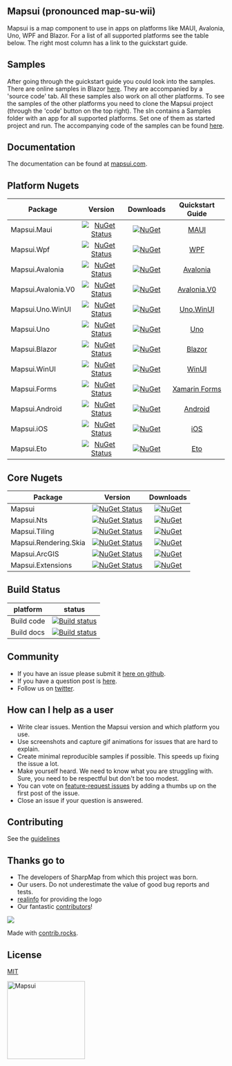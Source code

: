 ## Mapsui (pronounced map-su-wii)

Mapsui is a map component to use in apps on platforms like MAUI, Avalonia, Uno, WPF and Blazor. For a list of all supported platforms see the table below. The right most column has a link to the guickstart guide.

## Samples
After going through the guickstart guide you could look into the samples. There are online samples in Blazor [here](https://mapsui.com/samples/). They are accompanied by a 'source code' tab. All these samples also work on all other platforms. To see the samples of the other platforms you need to clone the Mapsui project (through the 'code' button on the top right). The sln contains a Samples folder with an app for all supported platforms. Set one of them as started project and run. The accompanying code of the samples can be found [here](https://github.com/Mapsui/Mapsui/tree/master/Samples/Mapsui.Samples.Common/Maps).

## Documentation
The documentation can be found at [mapsui.com](https://mapsui.com).

## Platform Nugets

| Package | Version  | Downloads | Quickstart Guide |
| ---------------|:-------------:|:-------------:|:------------------------------------------------------------------------------------:|
| Mapsui.Maui   | [![NuGet Status](https://img.shields.io/nuget/v/Mapsui.Maui.svg?style=flat)](https://www.nuget.org/packages/Mapsui.Maui/) | [![NuGet](https://img.shields.io/nuget/dt/Mapsui.Maui.svg)](https://www.nuget.org/packages/Mapsui.Maui) |          [MAUI](https://mapsui.com/documentation/getting-started-maui.html)          |
| Mapsui.Wpf     | [![NuGet Status](https://img.shields.io/nuget/v/Mapsui.Wpf.svg?style=flat)](https://www.nuget.org/packages/Mapsui.Wpf/) |[![NuGet](https://img.shields.io/nuget/dt/Mapsui.Wpf.svg)](https://www.nuget.org/packages/Mapsui.Wpf) |           [WPF](https://mapsui.com/documentation/getting-started-wpf.html)           |
| Mapsui.Avalonia     | [![NuGet Status](https://img.shields.io/nuget/v/Mapsui.Avalonia.svg?style=flat)](https://www.nuget.org/packages/Mapsui.Avalonia/) |[![NuGet](https://img.shields.io/nuget/dt/Mapsui.Avalonia.svg)](https://www.nuget.org/packages/Mapsui.Avalonia) |      [Avalonia](https://mapsui.com/documentation/getting-started-avalonia.html)      |
| Mapsui.Avalonia.V0     | [![NuGet Status](https://img.shields.io/nuget/v/Mapsui.Avalonia.V0.svg?style=flat)](https://www.nuget.org/packages/Mapsui.Avalonia.V0/) |[![NuGet](https://img.shields.io/nuget/dt/Mapsui.Avalonia.V0.svg)](https://www.nuget.org/packages/Mapsui.Avalonia.V0) |      [Avalonia.V0](https://mapsui.com/documentation/getting-started-avalonia.html)      |
| Mapsui.Uno.WinUI     | [![NuGet Status](https://img.shields.io/nuget/v/Mapsui.Uno.WinUI.svg?style=flat)](https://www.nuget.org/packages/Mapsui.Uno.WinUI/) |[![NuGet](https://img.shields.io/nuget/dt/Mapsui.Uno.WinUI.svg)](https://www.nuget.org/packages/Mapsui.Uno.WinUI) |     [Uno.WinUI](https://mapsui.com/documentation/getting-started-uno-winui.html)     |
| Mapsui.Uno     | [![NuGet Status](https://img.shields.io/nuget/v/Mapsui.Uno.svg?style=flat)](https://www.nuget.org/packages/Mapsui.Uno/) |[![NuGet](https://img.shields.io/nuget/dt/Mapsui.Uno.svg)](https://www.nuget.org/packages/Mapsui.Uno) |           [Uno](https://mapsui.com/documentation/getting-started-uno.html)           |
| Mapsui.Blazor     | [![NuGet Status](https://img.shields.io/nuget/v/Mapsui.Blazor.svg?style=flat)](https://www.nuget.org/packages/Mapsui.Blazor/) |[![NuGet](https://img.shields.io/nuget/dt/Mapsui.Blazor.svg)](https://www.nuget.org/packages/Mapsui.Blazor) |        [Blazor](https://mapsui.com/documentation/getting-started-blazor.html)        |
| Mapsui.WinUI     | [![NuGet Status](https://img.shields.io/nuget/v/Mapsui.WinUI.svg?style=flat)](https://www.nuget.org/packages/Mapsui.WinUI/) |[![NuGet](https://img.shields.io/nuget/dt/Mapsui.WinUI.svg)](https://www.nuget.org/packages/Mapsui.WinUI) |         [WinUI](https://mapsui.com/documentation/getting-started-winui.html)         |
| Mapsui.Forms   | [![NuGet Status](https://img.shields.io/nuget/v/Mapsui.Forms.svg?style=flat)](https://www.nuget.org/packages/Mapsui.Forms/) | [![NuGet](https://img.shields.io/nuget/dt/Mapsui.Forms.svg)](https://www.nuget.org/packages/Mapsui.Forms) | [Xamarin Forms](https://mapsui.com/documentation/getting-started-xamarin-forms.html) |
| Mapsui.Android | [![NuGet Status](https://img.shields.io/nuget/v/Mapsui.Android.svg?style=flat)](https://www.nuget.org/packages/Mapsui.Android/) |[![NuGet](https://img.shields.io/nuget/dt/Mapsui.Android.svg)](https://www.nuget.org/packages/Mapsui.Android) |       [Android](https://mapsui.com/documentation/getting-started-android.html)       |
| Mapsui.iOS     | [![NuGet Status](https://img.shields.io/nuget/v/Mapsui.iOS.svg?style=flat)](https://www.nuget.org/packages/Mapsui.iOS/) |[![NuGet](https://img.shields.io/nuget/dt/Mapsui.iOS.svg)](https://www.nuget.org/packages/Mapsui.iOS) |           [iOS](https://mapsui.com/documentation/getting-started-ios.html)           |
| Mapsui.Eto     | [![NuGet Status](https://img.shields.io/nuget/v/Mapsui.Eto.svg?style=flat)](https://www.nuget.org/packages/Mapsui.Eto/) |[![NuGet](https://img.shields.io/nuget/dt/Mapsui.Eto.svg)](https://www.nuget.org/packages/Mapsui.Eto) |           [Eto](https://mapsui.com/documentation/getting-started-eto.html)           |

## Core Nugets

| Package | Version  | Downloads |
| ---------------|:-------------:|:-------------:|
| Mapsui         | [![NuGet Status](https://img.shields.io/nuget/v/Mapsui.svg?style=flat)](https://www.nuget.org/packages/Mapsui/) | [![NuGet](https://img.shields.io/nuget/dt/Mapsui.svg)](https://www.nuget.org/packages/Mapsui) |
| Mapsui.Nts | [![NuGet Status](https://img.shields.io/nuget/v/Mapsui.Nts.svg?style=flat)](https://www.nuget.org/packages/Mapsui.Nts/) | [![NuGet](https://img.shields.io/nuget/dt/Mapsui.Nts.svg)](https://www.nuget.org/packages/Mapsui.Nts) |
| Mapsui.Tiling | [![NuGet Status](https://img.shields.io/nuget/v/Mapsui.Tiling.svg?style=flat)](https://www.nuget.org/packages/Mapsui.Tiling/) | [![NuGet](https://img.shields.io/nuget/dt/Mapsui.Tiling.svg)](https://www.nuget.org/packages/Mapsui.Tiling) |
| Mapsui.Rendering.Skia | [![NuGet Status](https://img.shields.io/nuget/v/Mapsui.Rendering.Skia.svg?style=flat)](https://www.nuget.org/packages/Mapsui.Rendering.Skia/) | [![NuGet](https://img.shields.io/nuget/dt/Mapsui.Rendering.Skia.svg)](https://www.nuget.org/packages/Mapsui.Rendering.Skia) |
| Mapsui.ArcGIS | [![NuGet Status](https://img.shields.io/nuget/v/Mapsui.ArcGIS.svg?style=flat)](https://www.nuget.org/packages/Mapsui.ArcGIS/) | [![NuGet](https://img.shields.io/nuget/dt/Mapsui.ArcGIS.svg)](https://www.nuget.org/packages/Mapsui.ArcGIS) |
| Mapsui.Extensions | [![NuGet Status](https://img.shields.io/nuget/v/Mapsui.Extensions.svg?style=flat)](https://www.nuget.org/packages/Mapsui.Extensions/) | [![NuGet](https://img.shields.io/nuget/dt/Mapsui.Extensions.svg)](https://www.nuget.org/packages/Mapsui.Extensions) |

## Build Status
| platform | status |
| ------------- |:-------------:|
| Build code | [![Build status](https://github.com/mapsui/mapsui/actions/workflows/dotnet.yml/badge.svg)](https://github.com/Mapsui/Mapsui/actions/workflows/dotnet.yml?query=branch%3Amaster) |
| Build docs | [![Build status](https://github.com/mapsui/mapsui/actions/workflows/dotnet-docs.yml/badge.svg)](https://github.com/Mapsui/Mapsui/actions/workflows/dotnet-docs.yml?query=branch%3Amaster) |

## Community
- If you have an issue please submit it [here on github](https://github.com/mapsui/Mapsui/issues).
- If you have a question post is [here](https://github.com/Mapsui/Mapsui/discussions).
- Follow us on [twitter](https://twitter.com/mapsui).

## How can I help as a user
- Write clear issues. Mention the Mapsui version and which platform you use.
- Use screenshots and capture gif animations for issues that are hard to explain.
- Create minimal reproducible samples if possible. This speeds up fixing the issue a lot.
- Make yourself heard. We need to know what you are struggling with. Sure, you need to be respectful but don't be too modest.
- You can vote on [feature-request issues](https://github.com/Mapsui/Mapsui/issues?q=is%3Aopen+label%3Afeature-request+sort%3Areactions-%2B1-desc) by adding a thumbs up on the first post of the issue.
- Close an issue if your question is answered.

## Contributing
See the [guidelines](http://mapsui.com/documentation/contributors-guidelines.html)

## Thanks go to
- The developers of SharpMap from which this project was born.
- Our users. Do not underestimate the value of good bug reports and tests.
- [realinfo](https://github.com/reallinfo) for providing the logo
- Our fantastic [contributors](https://github.com/Mapsui/Mapsui/graphs/contributors)!
<a href="https://github.com/mapsui/mapsui/graphs/contributors">
  <img src="https://contrib.rocks/image?repo=mapsui/mapsui" />
</a>

Made with [contrib.rocks](https://contrib.rocks).

## License

[MIT](LICENSE)

[<p align="left"><img src="logo/png/icon.png" alt="Mapsui" height="180px"></p>](https://mapsui.com)
